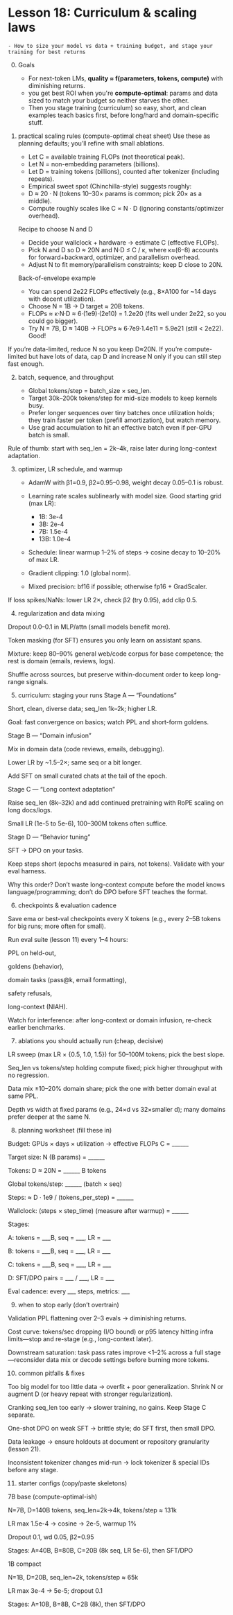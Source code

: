 # Lesson 18: Curriculum & scaling laws
    - How to size your model vs data + training budget, and stage your training for best returns

0) Goals
    - For next-token LMs, **quality ≈ f(parameters, tokens, compute)** with diminishing returns.
    - you get best ROI when you're **compute-optimal**: params and data sized to match your budget so neither starves the other.
    - Then you stage training (curriculum) so easy, short, and clean examples teach basics first, before long/hard and domain-specific stuff.

1) practical scaling rules (compute-optimal cheat sheet)
    Use these as planning defaults; you’ll refine with small ablations.

    - Let C = available training FLOPs (not theoretical peak).
    - Let N = non-embedding parameters (billions).
    - Let D = training tokens (billions), counted after tokenizer (including repeats).
    - Empirical sweet spot (Chinchilla-style) suggests roughly:
    - D ≈ 20 · N (tokens 10–30× params is common; pick 20× as a middle).
    - Compute roughly scales like C ∝ N · D (ignoring constants/optimizer overhead).

    Recipe to choose N and D
    - Decide your wallclock + hardware → estimate C (effective FLOPs).
    - Pick N and D so D ≈ 20N and N·D ≤ C / κ, where κ≈(6–8) accounts for forward+backward, optimizer, and parallelism overhead.
    - Adjust N to fit memory/parallelism constraints; keep D close to 20N.

    Back-of-envelope example
    - You can spend 2e22 FLOPs effectively (e.g., 8×A100 for ~14 days with decent utilization).
    - Choose N = 1B → D target ≈ 20B tokens.
    - FLOPs ≈ κ·N·D ≈ 6·(1e9)·(2e10) = 1.2e20 (fits well under 2e22, so you could go bigger).
    - Try N = 7B, D ≈ 140B → FLOPs ≈ 6·7e9·1.4e11 = 5.9e21 (still < 2e22). Good!

If you’re data-limited, reduce N so you keep D≈20N. If you’re compute-limited but have lots of data, cap D and increase N only if you can still step fast enough.

2) batch, sequence, and throughput

    - Global tokens/step = batch_size × seq_len.
    - Target 30k–200k tokens/step for mid-size models to keep kernels busy.
    - Prefer longer sequences over tiny batches once utilization holds; they train faster per token (prefill amortization), but watch memory.
    - Use grad accumulation to hit an effective batch even if per-GPU batch is small.

Rule of thumb: start with seq_len = 2k–4k, raise later during long-context adaptation.

3) optimizer, LR schedule, and warmup
    - AdamW with β1=0.9, β2=0.95–0.98, weight decay 0.05–0.1 is robust.
    - Learning rate scales sublinearly with model size. Good starting grid (max LR):
      - 1B: 3e-4
      - 3B: 2e-4
      - 7B: 1.5e-4
      - 13B: 1.0e-4

    - Schedule: linear warmup 1–2% of steps → cosine decay to 10–20% of max LR.
    - Gradient clipping: 1.0 (global norm).
    - Mixed precision: bf16 if possible; otherwise fp16 + GradScaler.

If loss spikes/NaNs: lower LR 2×, check β2 (try 0.95), add clip 0.5.

4) regularization and data mixing

Dropout 0.0–0.1 in MLP/attn (small models benefit more).

Token masking (for SFT) ensures you only learn on assistant spans.

Mixture: keep 80–90% general web/code corpus for base competence; the rest is domain (emails, reviews, logs).

Shuffle across sources, but preserve within-document order to keep long-range signals.

5) curriculum: staging your runs
Stage A — “Foundations”

Short, clean, diverse data; seq_len 1k–2k; higher LR.

Goal: fast convergence on basics; watch PPL and short-form goldens.

Stage B — “Domain infusion”

Mix in domain data (code reviews, emails, debugging).

Lower LR by ~1.5–2×; same seq or a bit longer.

Add SFT on small curated chats at the tail of the epoch.

Stage C — “Long context adaptation”

Raise seq_len (8k–32k) and add continued pretraining with RoPE scaling on long docs/logs.

Small LR (1e-5 to 5e-6), 100–300M tokens often suffice.

Stage D — “Behavior tuning”

SFT → DPO on your tasks.

Keep steps short (epochs measured in pairs, not tokens). Validate with your eval harness.

Why this order? Don’t waste long-context compute before the model knows language/programming; don’t do DPO before SFT teaches the format.

6) checkpoints & evaluation cadence

Save ema or best-val checkpoints every X tokens (e.g., every 2–5B tokens for big runs; more often for small).

Run eval suite (lesson 11) every 1–4 hours:

PPL on held-out,

goldens (behavior),

domain tasks (pass@k, email formatting),

safety refusals,

long-context (NIAH).

Watch for interference: after long-context or domain infusion, re-check earlier benchmarks.

7) ablations you should actually run (cheap, decisive)

LR sweep (max LR × {0.5, 1.0, 1.5}) for 50–100M tokens; pick the best slope.

Seq_len vs tokens/step holding compute fixed; pick higher throughput with no regression.

Data mix ±10–20% domain share; pick the one with better domain eval at same PPL.

Depth vs width at fixed params (e.g., 24×d vs 32×smaller d); many domains prefer deeper at the same N.

8) planning worksheet (fill these in)

Budget: GPUs × days × utilization → effective FLOPs C = ______

Target size: N (B params) = ______

Tokens: D ≈ 20N = ______ B tokens

Global tokens/step: ______ (batch × seq)

Steps: ≈ D · 1e9 / (tokens_per_step) = ______

Wallclock: (steps × step_time) (measure after warmup) = ______

Stages:

A: tokens = ___B, seq = ___, LR = ___

B: tokens = ___B, seq = ___, LR = ___

C: tokens = ___B, seq = ___, LR = ___

D: SFT/DPO pairs = ___ / ___, LR = ___

Eval cadence: every ___ steps, metrics: ___

9) when to stop early (don’t overtrain)

Validation PPL flattening over 2–3 evals → diminishing returns.

Cost curve: tokens/sec dropping (I/O bound) or p95 latency hitting infra limits—stop and re-stage (e.g., long-context later).

Downstream saturation: task pass rates improve <1–2% across a full stage—reconsider data mix or decode settings before burning more tokens.

10) common pitfalls & fixes

Too big model for too little data → overfit + poor generalization. Shrink N or augment D (or heavy repeat with stronger regularization).

Cranking seq_len too early → slower training, no gains. Keep Stage C separate.

One-shot DPO on weak SFT → brittle style; do SFT first, then small DPO.

Data leakage → ensure holdouts at document or repository granularity (lesson 21).

Inconsistent tokenizer changes mid-run → lock tokenizer & special IDs before any stage.

11) starter configs (copy/paste skeletons)

7B base (compute-optimal-ish)

N=7B, D=140B tokens, seq_len=2k→4k, tokens/step ≈ 131k

LR max 1.5e-4 → cosine → 2e-5, warmup 1%

Dropout 0.1, wd 0.05, β2=0.95

Stages: A=40B, B=80B, C=20B (8k seq, LR 5e-6), then SFT/DPO

1B compact

N=1B, D=20B, seq_len=2k, tokens/step ≈ 65k

LR max 3e-4 → 5e-5; dropout 0.1

Stages: A=10B, B=8B, C=2B (8k), then SFT/DPO